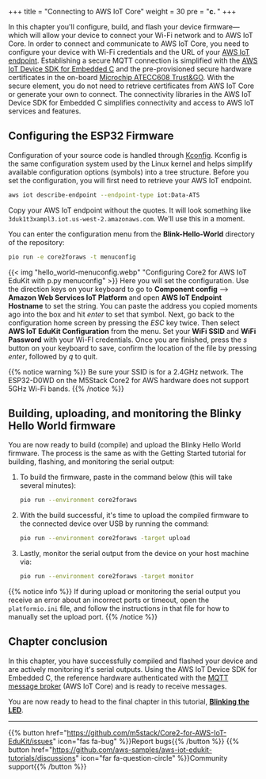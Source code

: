 +++
title = "Connecting to AWS IoT Core"
weight = 30
pre = "<b>c. </b>"
+++

In this chapter you'll configure, build, and flash your device firmware—which will allow your device to connect your Wi-Fi network and to AWS IoT Core. In order to connect and communicate to AWS IoT Core, you need to configure your device with Wi-Fi credentials and the URL of your [AWS IoT endpoint](https://docs.aws.amazon.com/iot/latest/developerguide/connect-to-iot.html#iot-device-endpoint-intro). Establishing a secure MQTT connection is simplified with the [AWS IoT Device SDK for Embedded C](https://github.com/espressif/aws-iot-device-sdk-embedded-C/tree/61f25f34712b1513bf1cb94771620e9b2b001970) and the pre-provisioned secure hardware certificates in the on-board [Microchip ATECC608 Trust&GO](https://www.microchip.com/wwwproducts/en/ATECC608B-TNGTLS). With the secure element, you do not need to retrieve certificates from AWS IoT Core or generate your own to connect. The connectivity libraries in the AWS IoT Device SDK for Embedded C simplifies connectivity and access to AWS IoT services and features.

## Configuring the ESP32 Firmware
Configuration of your source code is handled through [Kconfig](https://www.kernel.org/doc/html/latest/kbuild/kconfig-language.html). Kconfig is the same configuration system used by the Linux kernel and helps simplify available configuration options (symbols) into a tree structure. Before you set the configuration, you will first need to retrieve your AWS IoT endpoint.

```bash
aws iot describe-endpoint --endpoint-type iot:Data-ATS
```
Copy your AWS IoT endpoint without the quotes. It will look something like `3duk1t3xampl3.iot.us-west-2.amazonaws.com`. We'll use this in a moment.

You can enter the configuration menu from the **Blink-Hello-World** directory of the repository:
```bash
pio run -e core2foraws -t menuconfig
```
{{< img "hello_world-menuconfig.webp" "Configuring Core2 for AWS IoT EduKit with p.py menuconfig" >}}
Here you will set the configuration. Use the direction keys on your keyboard to go to **Component config** --> **Amazon Web Services IoT Platform** and open **AWS IoT Endpoint Hostname** to set the string. You can paste the address you copied moments ago into the box and hit _enter_ to set that symbol. Next, go back to the configuration home screen by pressing the *ESC* key twice. Then select **AWS IoT EduKit Configuration** from the menu. Set your **WiFi SSID** and **WiFi Password** with your Wi-FI credentials. Once you are finished, press the *s* button on your keyboard to save, confirm the location of the file by pressing *enter*, followed by *q* to quit.

{{% notice warning %}}
Be sure your SSID is for a 2.4GHz network. The ESP32-D0WD on the M5Stack Core2 for AWS hardware does not support 5GHz Wi-Fi bands.
{{% /notice %}}

## Building, uploading, and monitoring the Blinky Hello World firmware
You are now ready to build (compile) and upload the Blinky Hello World firmware. The process is the same as with the Getting Started tutorial for building, flashing, and monitoring the serial output:
   
1) To build the firmware, paste in the command below (this will take several minutes):
    ```bash
    pio run --environment core2foraws
    ```
2) With the build successful, it's time to upload the compiled firmware to the connected device over USB by running the command:
    ```bash
    pio run --environment core2foraws -target upload
    ```
3) Lastly, monitor the serial output from the device on your host machine via:
    ```bash
    pio run --environment core2foraws -target monitor
    ```
{{% notice info %}}
If during upload or monitoring the serial output you receive an error about an incorrect ports or timeout, open the `platformio.ini` file, and follow the instructions in that file for how to manually set the upload port.
{{% /notice %}}

## Chapter conclusion
In this chapter, you have successfully compiled and flashed your device and are actively monitoring it's serial outputs. Using the AWS IoT Device SDK for Embedded C, the reference hardware authenticated with the [MQTT message broker](https://docs.aws.amazon.com/iot/latest/developerguide/protocols.html) (AWS IoT Core) and is ready to receive messages.

You are now ready to head to the final chapter in this tutorial, [**Blinking the LED**](/en/blinky-hello-world/blinking-the-leds.html).

---
{{% button href="https://github.com/m5stack/Core2-for-AWS-IoT-EduKit/issues" icon="fas fa-bug" %}}Report bugs{{% /button %}} {{% button href="https://github.com/aws-samples/aws-iot-edukit-tutorials/discussions" icon="far fa-question-circle" %}}Community support{{% /button %}}